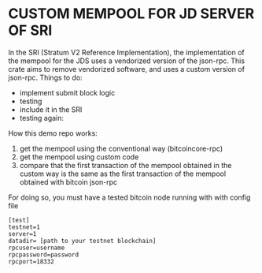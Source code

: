 # CUSTOM MEMPOOL FOR JD SERVER OF SRI

In the SRI (Stratum V2 Reference Implementation), the implementation of the mempool for the JDS uses a vendorized version of the json-rpc.
This crate aims to remove vendorized software, and uses a custom version of json-rpc.
Things to do:
 - implement submit block logic
 - testing
 - include it in the SRI
 - testing again:

How this demo repo works:
1. get the mempool using the conventional way (bitcoincore-rpc)
2. get the mempool using custom code
3. compare that the first transaction of the mempool obtained in the custom way is the same as the
   first transaction of the mempool obtained with bitcoin json-rpc

For doing so, you must have a tested bitcoin node running with with config file

    [test]
    testnet=1
    server=1
    datadir= [path to your testnet blockchain]
    rpcuser=username
    rpcpassword=password
    rpcport=18332

